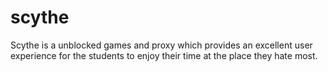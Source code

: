 # scythe
Scythe is a unblocked games and proxy which provides an excellent user experience for the students to enjoy their time at the place they hate most.
